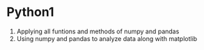 # Python1

1. Applying all funtions and methods of numpy and pandas 
2. Using numpy and pandas to analyze data along with matplotlib
